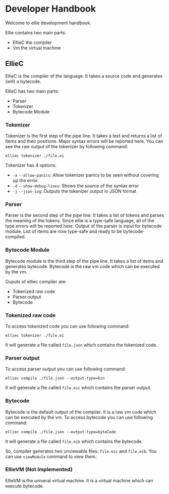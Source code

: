 # Developer Handbook
Welcome to ellie development handbook.

Ellie contains two main parts:
- EllieC the compiler
- Vm the virtual machine

## EllieC
EllieC is the compiler of the language. It takes a source code and generates (will) a bytecode.

EllieC has two main parts:
- Parser
- Tokenizer
- Bytecode Module

### Tokenizer

Tokenizer is the first step of the pipe line. It takes a text and returns a list of items and their positions. Major syntax errors will be reported here. You can see the raw output of the tokenizer by following command:
```
elliec tokenizer ./file.ei
```
Tokenizer has 4 options:
- `-a` `--allow-panics`: Allow tokenizer panics to be seen without covering up the error.
- `-d` `--show-debug-lines`: Shows the source of the syntax error
- `-j` `--json-log`: Outputs the tokenizer output in JSON format

### Parser

Parser is the second step of the pipe line. It takes a list of tokens and parses the meaning of the tokens. Since ellie is a type-safe language, all of the type errors will be reported here. Output of the parser is input for bytecode module. List of items are now type-safe and ready to be bytecode-compiled.

### Bytecode Module
Bytecode module is the third step of the pipe line. It takes a list of items and generates bytecode. Bytecode is the raw vm code which can be executed by the vm.

Ouputs of elliec compiler are:
- Tokenized raw code
- Parser output
- Bytecode

### Tokenized raw code

To access tokenized code you can use following command:
```
elliec tokenizer ./file.ei
```
It will generate a file called `file.json` which contains the tokenized code.

### Parser output

To access parser output you can use following command:
```
elliec compile ./file.json --output-type=bin
```
It will generate a file called `file.eic` which contains the parser output.

### Bytecode

Bytecode is the default output of the compiler. It is a raw vm code which can be executed by the vm. To access bytecode you can use following command:
```
elliec compile ./file.json --output-type=byteCode
```
It will generate a file called `file.eib` which contains the bytecode.

So, compiler generates two unviewable files: `file.eic` and `file.eib`. You can use `viewModule` command to view them.

### EllieVM (Not Implemented)
EllieVM is the univeral virtual machine. It is a virtual machine which can execute bytecode.
